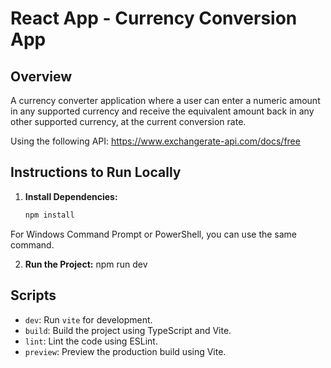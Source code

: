 # React App - Currency Conversion App

## Overview

A currency converter application
where a user can enter a numeric amount in any supported currency and
receive the equivalent amount back in any other supported currency, at
the current conversion rate.

Using the following API: https://www.exchangerate-api.com/docs/free



## Instructions to Run Locally

1. **Install Dependencies:**
   ```bash
   npm install

For Windows Command Prompt or PowerShell, you can use the same command.

2. **Run the Project:**
npm run dev


## Scripts

- `dev`: Run `vite` for development.
- `build`: Build the project using TypeScript and Vite.
- `lint`: Lint the code using ESLint.
- `preview`: Preview the production build using Vite.